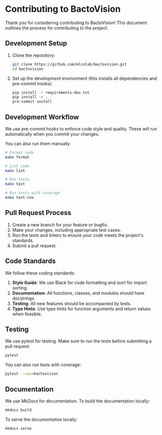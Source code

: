 # Contributing to BactoVision

Thank you for considering contributing to BactoVision! This document outlines the process for contributing to the project.

## Development Setup

1. Clone the repository:
   ```bash
   git clone https://github.com/mlcolab/bactovision.git
   cd bactovision
   ```

2. Set up the development environment (this installs all dependencies and pre-commit hooks):
   ```bash
   pip install -r requirements-dev.txt
   pip install -e .
   pre-commit install
   ```

## Development Workflow

We use pre-commit hooks to enforce code style and quality. These will run automatically when you commit your changes.

You can also run them manually:

```bash
# Format code
make format

# Lint code
make lint

# Run tests
make test

# Run tests with coverage
make test-cov
```

## Pull Request Process

1. Create a new branch for your feature or bugfix.
2. Make your changes, including appropriate test cases.
3. Run the tests and linters to ensure your code meets the project's standards.
4. Submit a pull request.

## Code Standards

We follow these coding standards:

1. **Style Guide**: We use Black for code formatting and isort for import sorting.
2. **Documentation**: All functions, classes, and modules should have docstrings.
3. **Testing**: All new features should be accompanied by tests.
4. **Type Hints**: Use type hints for function arguments and return values when feasible.

## Testing

We use pytest for testing. Make sure to run the tests before submitting a pull request:

```bash
pytest
```

You can also run tests with coverage:

```bash
pytest --cov=bactovision
```

## Documentation

We use MkDocs for documentation. To build the documentation locally:

```bash
mkdocs build
```

To serve the documentation locally:

```bash
mkdocs serve
```
